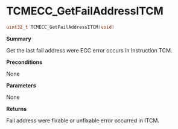 # TCMECC_GetFailAddressITCM

```c
uint32_t TCMECC_GetFailAddressITCM(void)
```

**Summary**

Get the last fail address were ECC error occurs in Instruction TCM.

**Preconditions**

None

**Parameters**

None

**Returns**

Fail address were fixable or unfixable error occurred in ITCM.
